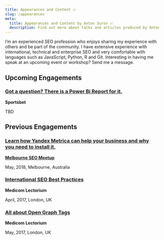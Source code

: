 ```yaml
---
title: Appearances and Content 📈
slug: /appearances
meta:
  title: Appearances and Content by Anton Surov 📈
  description: Find out more about talks and articles produced by Anton Surov. Would like to invite me - get in touch! Welcome to the sur-space!🧨
---
```

I’m an experienced SEO profession who enjoys sharing my experience with others and be part of the community. I have extensive experience with international, technical and enterprise SEO and very comfortable with languages such as JavaScript, Python, R and Git. 
Interesting in having me speak at an upcoming event or workshop? Send me a message.

## Upcoming Engagements

### [Got a question? There is a Power Bi Report for it.](https://www.sportsbet.com.au/)

**Sportsbet**

TBD

## Previous Engagements

### [Learn how Yandex Metrica can help your business and why you need to install it.](https://noti.st/antonsurov/2EqwKx/yandex-metrica-the-second-most-popular-web-analytics-tool-which-you-probably-havent-used)

[**Melbourne SEO Meetup**](https://eventil.com/events/melbourne-seo-meetup-yandex-metrica-and-gdpr)

May, 2018, Melbourne, Australia

### [International SEO Best Practices](https://noti.st/antonsurov/nbPKa9/intenranional-seo-best-practices)

**Medicom Lectorium**

April, 2017, London, UK

### [All about Open Graph Tags](https://noti.st/antonsurov/Pv88SY/all-about-open-graph-tags)

**Medicom Lectorium**

May, 2017, London, UK
